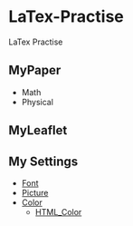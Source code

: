 # LaTex-Practise
LaTex Practise
## MyPaper
- Math
- Physical
## MyLeaflet
## My Settings
- [Font](My_settings/Font)
- [Picture](My_settings/Pic)
- [Color](My_settings/Color)
  - [HTML_Color](My_settings/Color/HTML_color.pdf)
